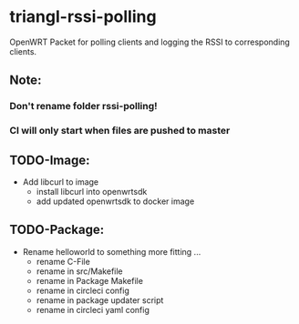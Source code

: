 # triangl-rssi-polling
OpenWRT Packet for polling clients and logging the RSSI to corresponding clients.


## Note:
### Don't rename folder rssi-polling!

### CI will only start when files are pushed to master

## TODO-Image:
- Add libcurl to image
    - install libcurl into openwrtsdk
    - add updated openwrtsdk to docker image

## TODO-Package:
- Rename helloworld to something more fitting ...
    - rename C-File
    - rename in src/Makefile
    - rename in Package Makefile
    - rename in circleci config
    - rename in package updater script
    - rename in circleci yaml config
    
